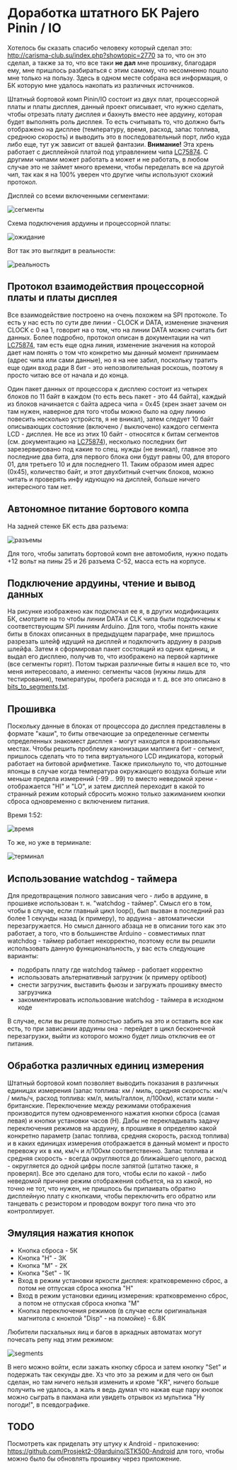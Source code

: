 # Доработка штатного БК Pajero Pinin / IO
Хотелось бы сказать спасибо человеку который сделал это: http://carisma-club.su/index.php?showtopic=2770 за то, что он это сделал, а также за то, что все таки **не дал** мне прошивку, благодаря ему, мне пришлось разбираться с этим самому, что несомненно пошло мне только на пользу. Здесь в одном месте собрана вся информация, о БК которую мне удалось накопать из различных источников.

Штатный бортовой комп Pinin/IO состоит из двух плат, процессорной платы и платы дисплея, данный проект описывает, что нужно сделать, чтобы отрезать плату дисплея и бахнуть вместо нее ардуину, которая будет выполнять роль дисплея. То есть считывать то, что должно быть отображено на дисплее (температуру, время, расход, запас топлива, среднюю скорость) и выводить это в последовательный порт, либо куда либо еще, тут уж зависит от вашей фантазии. **Внимание!** Эта хрень работает с дисплейной платой под управлением чипа [LC75874](https://github.com/angrycoding/pajero-pinin-io-bc/blob/master/docs/LC75874-Sanyo%20Semicon%20Device.pdf). С другими чипами может работать а может и не работать, в любом случае это не займет много времени, чтобы переделать все на другой чип, так как я на 100% уверен что другие чипы используют схожий протокол.

Дисплей со всеми включенными сегментами:

![сегменты](https://github.com/angrycoding/pajero-pinin-io-bc/blob/master/docs/all_segments.jpg)

Схема подключения ардуины и процессорной платы:

![ожидание](https://raw.githubusercontent.com/angrycoding/pajero-pinin-io-bc/master/docs/circuit.png)

Вот так это выглядит в реальности:

![реальность](https://github.com/angrycoding/pajero-pinin-io-bc/blob/master/docs/connections.png)

## Протокол взаимодействия процессорной платы и платы дисплея
Все взаимодействие построено на очень похожем на SPI протоколе. То есть у нас есть по сути две линии - CLOCK и DATA, изменение значения CLOCK с 0 на 1, говорит на о том, что на линии DATA можно считать бит данных. Более подробно, протокол описан в документации на чип [LC75874](https://github.com/angrycoding/pajero-pinin-io-bc/blob/master/docs/LC75874-Sanyo%20Semicon%20Device.pdf), там есть еще одна линия, изменение значения на которой дает нам понять о том что конкретно мы  данный момент принимаем (адрес чипа или сами данные), но я на нее забил, поскольку тратить еще один вход ради 8 бит - это непозволительная роскошь, поэтому я просто читаю все от начала и до конца.

Один пакет данных от процессора к дисплею состоит из четырех блоков по 11 байт в каждом (то есть весь пакет - это 44 байта), каждый из блоков начинается с байта адреса чипа = 0x45 (хрен знает зачем он там нужен, наверное для того чтобы можно было на одну линию повесить несколько устройств, я не вникал), затем следует 10 байт описывающих состояние (включено / выключено) каждого сегмента LCD - дисплея. Не все из этих 10 байт - относятся к битам сегментов (см. документацию на [LC75874](https://github.com/angrycoding/pajero-pinin-io-bc/blob/master/docs/LC75874-Sanyo%20Semicon%20Device.pdf)), несколько последних бит зарезервировано под какие то спец. нужды (не вникал), главное это последние два бита, для первого блока они будут равны 00, для второго 01, для третьего 10 и для последнего 11. Таким образом имея адрес (0x45), количество байт, и этот двухбитный счетчик блоков, можно читать и проверять инфу идующую на дисплей, больше ничего интересного там нет.

## Автономное питание бортового компа

На задней стенке БК есть два разъема:

![разъемы](https://github.com/angrycoding/pajero-pinin-io-bc/blob/master/docs/sockets.png)

Для того, чтобы запитать бортовой комп вне автомобиля, нужно подать +12 вольт на пины 25 и 26 разъема C-52, масса есть на корпусе.

## Подключение ардуины, чтение и вывод данных
На рисунке изображено как подключал ее я, в других модификациях БК, смотрите на то чтобы линии DATA и CLK чипа были подключены к соответствующим SPI линиям Arduino. Для того, чтобы понять какие биты в блоках описанных в предыдущем параграфе, мне пришлось разрезать шлейф идущий на дисплей и подключить ардуину в разрыв шлейфа. Затем я сформировал пакет состоящий из одних единиц, и выдал его дисплею, получив то, что изображено на первой картинке (все сегменты горят). Потом тыркая различные биты я нашел все то, что меня интересовало, а именно: сегменты часов (нужны лишь для тестирования), температуры, пробега расхода и т. д. все это описано в [bits_to_segments.txt](https://github.com/angrycoding/pajero-pinin-io-bc/blob/master/docs/bits_to_segments.txt).

## Прошивка
Поскольку данные в блоках от процессора до дисплея представлены в формате "каши", то биты отвечающие за определенные сегменты определенных знакомест дисплея - могут находится в произвольных местах. Чтобы решить проблему канонизации маппинга бит - сегмент, пришлось сделать что то типа виртуального LCD индикатора, который работает на битовой арифметике. Также прикольнуло то, что дотошные японцы в случае когда температура окружающего воздуха больше или меньше предела измерений (-99 .. 99) то вместо неведомой хрени - отображается "HI" и "LO", и затем дисплей переходит в какой то странный режим который сбросить можно только зажиманием кнопки сброса одновременно с включением питания. 

Время 1:52:

![время](https://github.com/angrycoding/pajero-pinin-io-bc/blob/master/docs/bc.jpg)

То же, но уже в терминале:

![терминал](https://github.com/angrycoding/pajero-pinin-io-bc/blob/master/docs/terminal.jpg)

## Использование watchdog - таймера

Для предотвращения полного зависания чего - либо в ардуине, в прошивке использован т. н. "watchdog - таймер". Смысл его в том, чтобы в случае, если главный цикл loop(), был вызван в последний раз более 1 секунды назад (к примеру), то ардуина - автоматически перезагружается. Но смысл данного абзаца не в описании того как это работает, а того, что в большинстве Arduino - совместимых плат watchdog - таймер работает некорректно, поэтому если вы решили использовать данную функциональность, у вас есть следующие варианты:

- подобрать плату где watchdog таймер - работает корректно
- использовать альтернативный загрузчик (к примеру optiboot)
- снести загрузчик, выставить фьюзы и загружать прошивку вместо загрузчика
- закомментировать использование watchdog - таймера в исходном коде

В случае, если вы решите полностью забить на это и оставить все как есть, то при зависании ардуины она - перейдет в цикл бесконечной перезагрузки, выйти из которого можно будет лишь отключив ее от питания.

## Обработка различных единиц измерения

Штатный бортовой комп позволяет выводить показания в различных единицах измерения (запас топлива: км / миль, средняя скорость: км/ч / миль/ч, расход топлива: км/л, миль/галлон, л/100км), кстати мили - британские. Переключение между режимами отображения производится путем одновременного нажатия кнопки сброса (самая левая) и кнопки установки часов (H). Дабы не перекладывать задачу переключения режимов на ардуину, в прошивке я определяю какой конкретно параметр (запас топлива, средняя скорость, расход топлива) и в каких единицах измерения отображается в данный момент и просто перевожу их в км, км/ч и л/100км соответственно. Запас топлива и средняя скорость - всегда округляются до ближайшего целого, расход - округляется до одной цифры после запятой (штатно также, я проверял). Все это сделано для того, чтобы если по какой - либо неведомой причине режим отображения собъется, на хз какой, но точно не тот, что нужен, не пришлось бы припаивать обратно дисплейную плату с кнопками, чтобы переключить его обратно или танцевать с резистором и проводом вокруг того пина что это контроллирует.

## Эмуляция нажатия кнопок

- Кнопка сброса - 5К
- Кнопка "H" - 3К
- Кнопка "M" - 2К
- Кнопка "Set" - 1К
- Вход в режим установки яркости дисплея: кратковременно сброс, а потом не отпуская сброса кнопка "H"
- Вход в режим установки единиц измерения: кратковременно сброс, а потом не отпуская сброса кнопка "M"
- Кнопка переключения режимов (в случае если оригинальная магнитола с кнокпой "Disp" - на помойке) - 6.8К

Любители пасхальных яиц и багов в аркадных автоматах могут почесать репу над этим режимом:

![segments](https://github.com/angrycoding/pajero-pinin-io-bc/blob/master/docs/kr-mode.jpg)

В него можно войти, если зажать кнопку сброса и затем кнопку "Set" и подержать так секунды две. Хз что это за режим и для чего он был сделан, но там ничего нельзя изменить и кроме "KR", ничего больше получить не удалось, а жаль я ведь думал что нажав еще пару кнопок можно сыграть в пакмана или увидеть отрывок из мультика "Ну погоди!", в псевдографике.

## TODO

Посмотреть как приделать эту штуку к Android - приложению: https://github.com/Prosjekt2-09arduino/STK500-Android для того, чтобы можно было бы обновлять прошивку через приложение.
